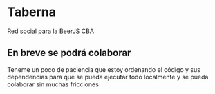 # Taberna

Red social para la BeerJS CBA

## En breve se podrá colaborar

Teneme un poco de paciencia que estoy ordenando el código y sus dependencias para que se pueda ejecutar todo localmente y se pueda colaborar sin muchas fricciones
